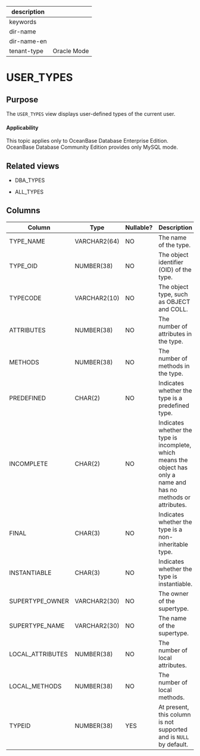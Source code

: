 | description ||
|---|---|
| keywords ||
| dir-name ||
| dir-name-en ||
| tenant-type | Oracle Mode |

USER_TYPES
===============================

Purpose
-----------

The `USER_TYPES` view displays user-defined types of the current user.

<main id="notice" >
    <h4>Applicability</h4>
    <p>This topic applies only to OceanBase Database Enterprise Edition. OceanBase Database Community Edition provides only MySQL mode. </p>
  </main>

Related views
-------------

* DBA_TYPES

* ALL_TYPES

Columns
-------------

| **Column** | **Type** | **Nullable?** | **Description** |
|------------------|--------------|----------------|--------------------------|
| TYPE_NAME | VARCHAR2(64) | NO | The name of the type. |
| TYPE_OID | NUMBER(38) | NO | The object identifier (OID) of the type. |
| TYPECODE | VARCHAR2(10) | NO | The object type, such as OBJECT and COLL. |
| ATTRIBUTES | NUMBER(38) | NO | The number of attributes in the type. |
| METHODS | NUMBER(38) | NO | The number of methods in the type. |
| PREDEFINED | CHAR(2) | NO | Indicates whether the type is a predefined type. |
| INCOMPLETE | CHAR(2) | NO | Indicates whether the type is incomplete, which means the object has only a name and has no methods or attributes. |
| FINAL | CHAR(3) | NO | Indicates whether the type is a non-inheritable type. |
| INSTANTIABLE | CHAR(3) | NO | Indicates whether the type is instantiable. |
| SUPERTYPE_OWNER | VARCHAR2(30) | NO | The owner of the supertype. |
| SUPERTYPE_NAME | VARCHAR2(30) | NO | The name of the supertype. |
| LOCAL_ATTRIBUTES | NUMBER(38) | NO | The number of local attributes. |
| LOCAL_METHODS | NUMBER(38) | NO | The number of local methods. |
| TYPEID | NUMBER(38) | YES | At present, this column is not supported and is `NULL` by default. |
